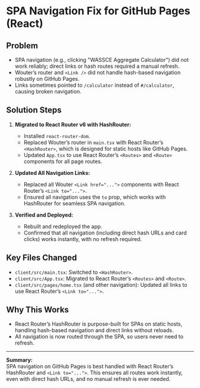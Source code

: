 # SPA Navigation Fix for GitHub Pages (React)

## Problem
- SPA navigation (e.g., clicking "WASSCE Aggregate Calculator") did not work reliably; direct links or hash routes required a manual refresh.
- Wouter’s router and `<Link />` did not handle hash-based navigation robustly on GitHub Pages.
- Links sometimes pointed to `/calculator` instead of `#/calculator`, causing broken navigation.

## Solution Steps

1. **Migrated to React Router v6 with HashRouter:**
   - Installed `react-router-dom`.
   - Replaced Wouter’s router in `main.tsx` with React Router’s `<HashRouter>`, which is designed for static hosts like GitHub Pages.
   - Updated `App.tsx` to use React Router’s `<Routes>` and `<Route>` components for all page routes.

2. **Updated All Navigation Links:**
   - Replaced all Wouter `<Link href="...">` components with React Router’s `<Link to="...">`.
   - Ensured all navigation uses the `to` prop, which works with HashRouter for seamless SPA navigation.

3. **Verified and Deployed:**
   - Rebuilt and redeployed the app.
   - Confirmed that all navigation (including direct hash URLs and card clicks) works instantly, with no refresh required.

## Key Files Changed
- `client/src/main.tsx`: Switched to `<HashRouter>`.
- `client/src/App.tsx`: Migrated to React Router’s `<Routes>` and `<Route>`.
- `client/src/pages/home.tsx` (and other navigation): Updated all links to use React Router’s `<Link to="...">`.

## Why This Works
- React Router’s HashRouter is purpose-built for SPAs on static hosts, handling hash-based navigation and direct links without reloads.
- All navigation is now routed through the SPA, so users never need to refresh.

---

**Summary:**  
SPA navigation on GitHub Pages is best handled with React Router’s HashRouter and `<Link to="...">`. This ensures all routes work instantly, even with direct hash URLs, and no manual refresh is ever needed.
